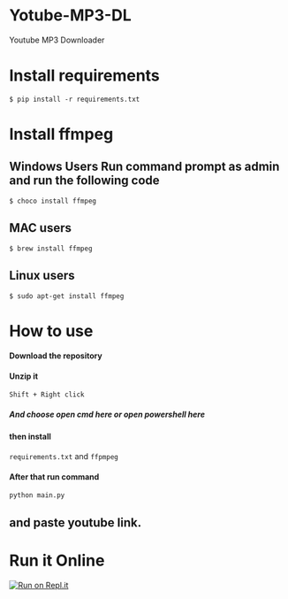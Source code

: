 # Yotube-MP3-DL
Youtube MP3 Downloader

# Install requirements
`$ pip install -r requirements.txt`

# Install ffmpeg 
## Windows Users Run command prompt as admin and run the following code
`$ choco install ffmpeg`

## MAC users
`$ brew install ffmpeg`

## Linux users
`$ sudo apt-get install ffmpeg`

# How to use 
#### Download the repository
#### Unzip it
`Shift + Right click`
##### And choose open cmd here or open powershell here
#### then install
`requirements.txt` and `ffpmpeg`
#### After that run command 
`python main.py` 
## and paste youtube link.

# Run it Online

[![Run on Repl.it](https://repl.it/badge/github/Ryuk-me/Yotube-MP3-DL)](https://repl.it/github/Ryuk-me/Yotube-MP3-DL)
